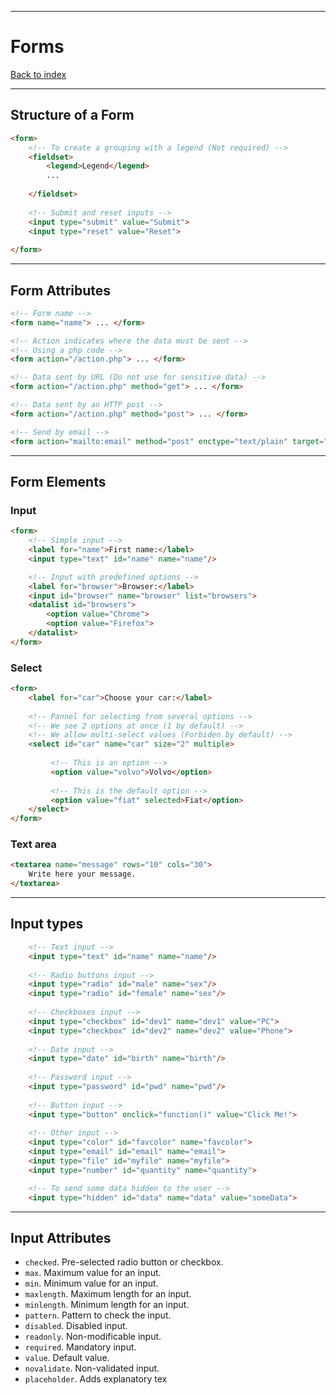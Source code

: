 
---
# Forms

[Back to index](../index.md)

---
## Structure of  a Form
```html
<form>
	<!-- To create a grouping with a legend (Not required) -->
	<fieldset>
	    <legend>Legend</legend>
		...
		
	</fieldset>
	
	<!-- Submit and reset inputs -->
	<input type="submit" value="Submit">
    <input type="reset" value="Reset">
	
</form>
```
---
## Form Attributes
```html
<!-- Form name -->
<form name="name"> ... </form>

<!-- Action indicates where the data must be sent -->
<!-- Using a php code -->
<form action="/action.php"> ... </form>

<!-- Data sent by URL (Do not use for sensitive data) -->
<form action="/action.php" method="get"> ... </form>

<!-- Data sent by an HTTP post -->
<form action="/action.php" method="post"> ... </form>

<!-- Send by email -->
<form action="mailto:email" method="post" enctype="text/plain" target="_blank"> ... </form>
```
---
## Form Elements
### Input
```html
<form>
	<!-- Simple input -->
	<label for="name">First name:</label>
	<input type="text" id="name" name="name"/>

	<!-- Input with predefined options -->
	<label for="browser">Browser:</label>
	<input id="browser" name="browser" list="browsers">  
	<datalist id="browsers">  
	    <option value="Chrome">
	    <option value="Firefox">
	</datalist>
</form>
```
### Select
```html
<form>
	<label for="car">Choose your car:</label>
	
	<!-- Pannel for selecting from several options -->
	<!-- We see 2 options at once (1 by default) -->
	<!-- We allow multi-select values (Forbiden by default) -->
	<select id="car" name="car" size="2" multiple>
	
		 <!-- This is an option -->
		 <option value="volvo">Volvo</option>
		 
		 <!-- This is the default option -->
		 <option value="fiat" selected>Fiat</option>  
	</select>
</form>
```
### Text area
```html
<textarea name="message" rows="10" cols="30">  
	Write here your message.  
</textarea>
```
---
## Input types
```html
	<!-- Text input -->
	<input type="text" id="name" name="name"/>
	
	<!-- Radio buttons input -->
	<input type="radio" id="male" name="sex"/>
	<input type="radio" id="female" name="sex"/>
	
	<!-- Checkboxes input -->
	<input type="checkbox" id="dev1" name="dev1" value="PC">
	<input type="checkbox" id="dev2" name="dev2" value="Phone">
	
	<!-- Date input -->
	<input type="date" id="birth" name="birth"/>
	
	<!-- Password input -->
	<input type="password" id="pwd" name="pwd"/>
	
	<!-- Button input -->
	<input type="button" onclick="function()" value="Click Me!">
	
	<!-- Other input -->
	<input type="color" id="favcolor" name="favcolor">
	<input type="email" id="email" name="email">
	<input type="file" id="myfile" name="myfile">
	<input type="number" id="quantity" name="quantity">

	<!-- To send some data hidden to the user -->
	<input type="hidden" id="data" name="data" value="someData">
```
---
## Input Attributes

- `checked`. Pre-selected radio button or checkbox.
- `max`.  Maximum value for an input.
- `min`. Minimum value for an input.
- `maxlength`.  Maximum length for an input.
- `minlength`.  Minimum length for an input.
- `pattern`. Pattern to check the input.
- `disabled`. Disabled input.
- `readonly`. Non-modificable input.
- `required`. Mandatory input.
- `value`. Default value.
- `novalidate`.  Non-validated input.
- `placeholder`. Adds explanatory tex
